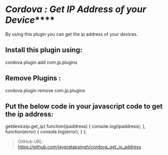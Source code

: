 # *******Cordova : Get IP Address of your Device*********** #

By using this plugin you can get the ip address of your devices.


## Install this plugin using:

cordova plugin add com.jp.plugins



## Remove Plugins :

cordova plugin remove com.jp.plugins



## Put the below code in your javascript code to get the ip address: 

getdeviceip.get_ip(
	function(ipaddress)
	{
            console.log(ipaddress);
        }, 
	function(error)
	{
            console.log(error);
        }
    );







> GitHub URL: https://github.com/jaypratapsingh/cordova_get_ip_address
